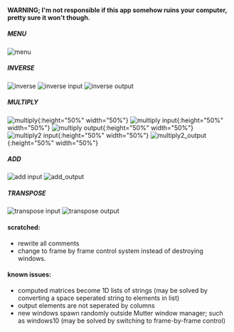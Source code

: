 #### WARNING; I'm not responsible if this app somehow ruins your computer, pretty sure it won't though.

##### MENU
![menu](https://i.ibb.co/ThDw5wG/1.png)
##### INVERSE
![inverse](https://i.ibb.co/85B9LLv/2.png)
![inverse input](https://i.ibb.co/DRywQQt/3.png)
![inverse output](https://i.ibb.co/ySRQxM8/4.png)
##### MULTIPLY
![multiply](https://i.ibb.co/ZHr5Cf9/5.png){:height="50%" width="50%"}
![multiply input](https://i.ibb.co/zQbXP4c/6.png){:height="50%" width="50%"}
![multiply output](https://i.ibb.co/0XgwJBs/7.png){:height="50%" width="50%"}
![multiply2 input](https://i.ibb.co/XW6gLNw/8.png){:height="50%" width="50%"}
![multiply2_output](https://i.ibb.co/XyvzbR7/9.png){:height="50%" width="50%"}
##### ADD
![add input](https://i.ibb.co/GvW9rM5/10.png)
![add_output](https://i.ibb.co/0KL4NYc/11.png)
##### TRANSPOSE
![transpose input](https://i.ibb.co/v4x1tF0/12.png)
![transpose output](https://i.ibb.co/fD40jfn/13.png)

#### scratched:
* rewrite all comments
* change to frame by frame control system instead of destroying windows.

#### known issues:
* computed matrices become 1D lists of strings (may be solved by converting a space seperated string to elements in list)
* output elements are not seperated by columns
* new windows spawn randomly outside Mutter window manager; such as windows10 (may be solved by 
                                                                switching to frame-by-frame control)
